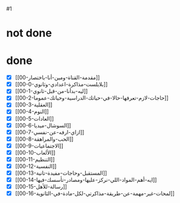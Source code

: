 #1 
# not done
# done 
- [x] [[00-مقدمة-القناة-ومين-أنا-باختصار]]
- [x] [[00-0-بلايلست-مذاكرة-اعدادي-وثانوي]]
- [x] [[00-1-ليه-بدأنا-من-قبل-ثانوي]]
- [x] [[00-2-حاجات-لازم-تعرفها-حالا-في-حياتك-الدراسية-وحياتك-عموما]]
- [x] [[00-3-العقلية]]
- [x] [[00-4-النوم]]
- [x] [[00-5-العادات]]
- [x] [[00-6-السوشال-ميديا]]
- [x] [[00-7-ازاي-ارفه-عن-نفسي]]
- [x] [[00-8-الحب-والمراهقة]]
- [x] [[00-9-الاجتماعيات]]
- [x] [[00-10-الألعاب]]
- [x] [[00-11-التنظيم]]
- [x] [[00-12-النفسية]]
- [x] [[00-13-المستقبل-وحاجات-مفيدة-تانية]]
- [x] [[00-14-ايه-أهم-المواد-اللي-نركز-عليها-ومصادر-تأسسك-فيها]]
- [x] [[00-15-رسالة-للأهل]]
- [x] [[00-16-لمحات-غير-مهمة-عن-طريقة-مذاكرتي-لكل-مادة-في-الثانوية]]